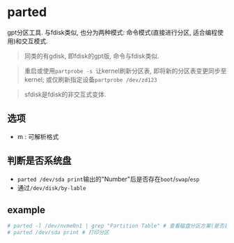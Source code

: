 # parted
gpt分区工具. 与fdisk类似, 也分为两种模式: 命令模式(直接进行分区, 适合编程使用)和交互模式.

> 同类的有gdisk, 即fdisk的gpt版, 命令与fdisk类似.

>  重启或使用`partprobe -s `让kernel刷新分区表, 即将新的分区表变更同步至kernel; 或仅刷新指定设备`partprobe /dev/zd123`

> sfdisk是fdisk的非交互式变体.

## 选项
- m : 可解析格式

## 判断是否系统盘
- `parted /dev/sda print`输出的"Number"后是否存在`boot`/`swap`/`esp`
- 通过`/dev/disk/by-lable`

## example
```bash
# parted -l /dev/nvme0n1 | grep "Partition Table" # 查看磁盘分区方案(是否是gpt)
# parted /dev/sda print # 打印分区
```
